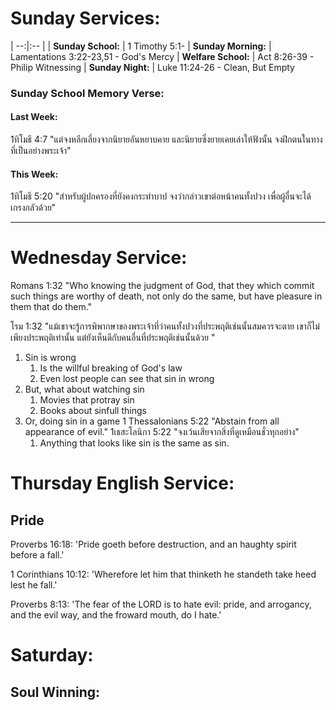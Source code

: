 # Sunday Services:

| --:|:-- |
| **Sunday School:**  |	1 Timothy 5:1-
| **Sunday Morning:** |	Lamentations 3:22-23,51 - God's Mercy
| **Welfare School:** |	Act 8:26-39 - Philip Witnessing
| **Sunday Night:**   | Luke 11:24-26 - Clean, But Empty

### Sunday School Memory Verse:
#### Last Week: 
1ทิโมธี 4:7 "แต่จงหลีกเลี่ยงจากนิยายอันหยาบคาย และนิยายซึ่งยายเคยเล่าให้ฟังนั้น จงฝึกตนในทางที่เป็นอย่างพระเจ้า"

#### This Week:
1ทิโมธี 5:20 "สำหรับผู้ปกครองที่ยังคงกระทำบาป จงว่ากล่าวเขาต่อหน้าคนทั้งปวง เพื่อผู้อื่นจะได้เกรงกลัวด้วย"

---
# Wednesday Service:

Romans 1:32 "Who knowing the judgment of God, that they which commit such things are worthy of death, not only do the same, but have pleasure in them that do them."

โรม 1:32 "แม้เขาจะรู้การพิพากษาของพระเจ้าที่ว่าคนทั้งปวงที่ประพฤติเช่นนั้นสมควรจะตาย เขาก็ไม่เพียงประพฤติเท่านั้น แต่ยังเห็นดีกับคนอื่นที่ประพฤติเช่นนั้นด้วย "

1. Sin is wrong
   1. Is the willful breaking of God's law
   2. Even lost people can see that sin in wrong
2. But, what about watching sin
   1. Movies that protray sin
   2. Books about sinfull things
3. Or, doing sin in a game
   1 Thessalonians 5:22 "Abstain from all appearance of evil."
   1เธสะโลนิกา 5:22 "จงเว้นเสียจากสิ่งที่ดูเหมือนชั่วทุกอย่าง"
   1. Anything that looks like sin is the same as sin.


# Thursday English Service:

## Pride

Proverbs 16:18: 'Pride goeth before destruction, and an haughty spirit before a fall.'

1 Corinthians 10:12: 'Wherefore let him that thinketh he standeth take heed lest he fall.'

Proverbs 8:13: 'The fear of the LORD is to hate evil: pride, and arrogancy, and the evil way, and the froward mouth, do I hate.'

# Saturday:

## Soul Winning: